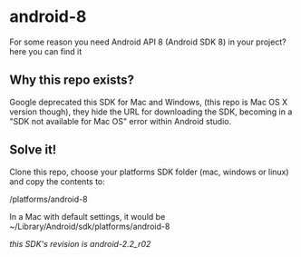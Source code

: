 # android-8
For some reason you need Android API 8 (Android SDK 8) in your project? here you can find it

## Why this repo exists?

Google deprecated this SDK for Mac and Windows, (this repo is Mac OS X version though), they hide the URL for downloading the 
SDK, becoming in a "SDK not available for Mac OS" error within Android studio.

## Solve it!

Clone this repo, choose your platforms SDK folder (mac, windows or linux) and copy the contents to:

<Your SDK Location>/platforms/android-8

In a Mac with default settings, it would be ~/Library/Android/sdk/platforms/android-8

*this SDK's revision is android-2.2_r02*


